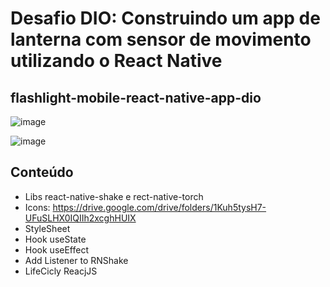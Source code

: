 # Desafio DIO: Construindo um app de lanterna com sensor de movimento utilizando o React Native
## flashlight-mobile-react-native-app-dio


![image](https://user-images.githubusercontent.com/94640918/168701768-977ece7e-4a90-4504-a7db-e08a2a22ced5.png)

![image](https://user-images.githubusercontent.com/94640918/168701840-95492630-ef1e-4f9b-a0dc-7c7417314b1a.png)


## Conteúdo 

- Libs react-native-shake e rect-native-torch
- Icons: https://drive.google.com/drive/folders/1Kuh5tysH7-UFuSLHX0IQIIh2xcghHUIX
- StyleSheet
- Hook useState
- Hook useEffect
- Add Listener to RNShake
- LifeCicly ReacjJS
